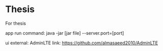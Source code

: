 # Thesis
For thesis

app run command:
java -jar [jar file] --server.port=[port]

ui external: AdminLTE
link: https://github.com/almasaeed2010/AdminLTE
